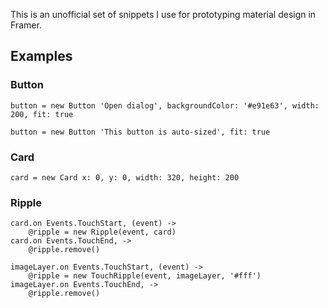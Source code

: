 This is an unofficial set of snippets I use for prototyping material design in Framer.

## Examples

### Button
```
button = new Button 'Open dialog', backgroundColor: '#e91e63', width: 200, fit: true
```
```
button = new Button 'This button is auto-sized', fit: true
```


### Card
```
card = new Card x: 0, y: 0, width: 320, height: 200
```

### Ripple
```
card.on Events.TouchStart, (event) ->
	@ripple = new Ripple(event, card)
card.on Events.TouchEnd, ->
	@ripple.remove()
```

```
imageLayer.on Events.TouchStart, (event) ->
	@ripple = new TouchRipple(event, imageLayer, '#fff')
imageLayer.on Events.TouchEnd, ->
	@ripple.remove()
```
